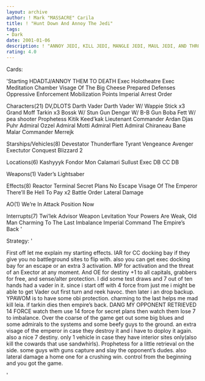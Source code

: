 ```yaml
---
layout: archive
author: ! Mark "MASSACRE" Carila
title: ! "Hunt Down And Annoy The Jedi"
tags:
- Dark
date: 2001-01-06
description: ! "ANNOY JEDI, KILL JEDI, MANGLE JEDI, MAUL JEDI, AND THROW STICKS AND STONES TO BREAK THEIR BONES."
rating: 4.0
---
```

Cards: 

'Starting
HDADTJ/ANNOY THEM TO DEATH
Exec Holotheatre
Exec Meditation Chamber
Visage Of The Big Cheese
Prepared Defenses
Oppressive Enforcement
Mobilization Points
Imperial Arrest Order

Characters(21)
DV,DLOTS
Darth Vader
Darth Vader W/ Wappie Stick x3
Grand Moff Tarkin x3
Bossk W/ Stun Gun
Dengar W/ B-B Gun
Boba Fett W/ pea shooter
Prophetess
Kitik Keed’kak
Lieutenant Commander Ardan
Djas Puhr
Admiral Ozzel
Admiral Motti
Admiral Piett
Admiral Chiraneau
Bane Malar
Commander Merrejk

Starships/Vehicles(8)
Devestator
Thunderflare
Tyrant
Vengeance
Avenger
Exectutor
Conquest
Blizzard 2

Locations(6)
Kashyyyk
Fondor
Mon Calamari
Sullust
Exec DB
CC DB

Weapons(1)
Vader’s Lightsaber

Effects(8)
Reactor Terminal
Secret Plans
No Escape
Visage Of The Emperor
There’ll Be Hell To Pay x2
Battle Order
Lateral Damage

AO(1)
We’re In Attack Position Now

Interrupts(7)
Twi’lek Advisor
Weapon Levitation
Your Powers Are Weak, Old Man
Charming To The Last
Imbalance
Imperial Command
The Empire’s Back '

Strategy: '

First off let me explain my starting effects. IAR for CC docking bay if they give you no battleground sites to flip with. also you can get exec docking bay for an escape or an extra 3 activation. MP for activation and the threat of an Exector at any moment. And OE for destiny +1 to all capitals, grabbers for free, and sense/alter protection. I did some test draws and 7 out of ten hands had a vader in it. since i start off with 4 force from just me i might be able to get Vader out first turn and reek havoc. then later i an drop backup. YPAWOM is to have some obi protection. charming to the last helps me mad kill leia. if tarkin dies then empire&#8217;s back. DANG MY OPPONENT RETRIEVED 14 FORCE watch them use 14 force for secret plans then watch them lose 7 to imbalance. Over the coarse of the game get out some big blues and some admirals to the systems and some beefy guys to the ground. an extra visage of the emperor in case they destroy it and i have to doploy it again. also a nice 7 destiny. only 1 vehicle in case they have interior sites only(also kill the cowards that use sandwhirls). Prophetess for a little retrieval on the side. some guys with guns capture and slay the opponent&#8217;s dudes. also lateral damage a home one for a crushing win. control from the beginning and you got the game.

'